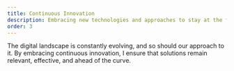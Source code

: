```yaml
---
title: Continuous Innovation
description: Embracing new technologies and approaches to stay at the forefront of digital experiences.
order: 3
---
```


The digital landscape is constantly evolving, and so should our approach to it. By embracing continuous innovation, I ensure that solutions remain relevant, effective, and ahead of the curve.